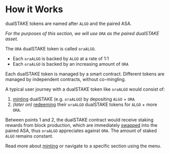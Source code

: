 # How it Works

dualSTAKE tokens are named after `ALGO` and the paired ASA.

_For the purposes of this section, we will use `ORA` as the paired dualSTAKE asset._

The `ORA` dualSTAKE token is called `oraALGO`.

- Each `oraALGO` is backed by `ALGO` at a rate of 1:1
- Each `oraALGO` is backed by an increasing amount of `ORA`

Each dualSTAKE token is managed by a smart contract. Different tokens are managed by independent contracts, without co-mingling.

A typical user journey with a dualSTAKE token like `oraALGO` would consist of:

1. [minting](./mint.html) dualSTAKE (e.g. `oraALGO`) by depositing `ALGO` + `ORA`
2. _(later on)_ [redeeming](./redeem.html) their `oraALGO` dualSTAKE tokens for `ALGO` + more `ORA`.

Between points 1 and 2, the dualSTAKE contract would receive staking rewards from block production, which are immediately [swapped](./rewards.html) into the paired ASA, thus `oraALGO` appreciates against `ORA`. The amount of staked `ALGO` remains constant.

Read more about [minting](./mint.html) or navigate to a specific section using the menu.
